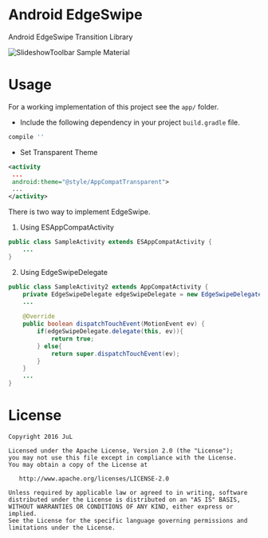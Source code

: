 # Android EdgeSwipe
Android EdgeSwipe Transition Library

![SlideshowToolbar Sample Material](https://raw.githubusercontent.com/JuL1205/Android-EdgeSwipe/master/images/essample.gif)

# Usage

For a working implementation of this project see the `app/` folder.

* Include the following dependency in your project `build.gradle` file.
```groovy
compile ''
```
* Set Transparent Theme
```xml
<activity
 ...
 android:theme="@style/AppCompatTransparent">
 ...
</activity>
```

There is two way to implement EdgeSwipe.

1. Using ESAppCompatActivity
```java
public class SampleActivity extends ESAppCompatActivity {
    ...
}
```

2. Using EdgeSwipeDelegate
```java
public class SampleActivity2 extends AppCompatActivity {
    private EdgeSwipeDelegate edgeSwipeDelegate = new EdgeSwipeDelegate();
    ...
    
    @Override
    public boolean dispatchTouchEvent(MotionEvent ev) {
        if(edgeSwipeDelegate.delegate(this, ev)){
            return true;
        } else{
            return super.dispatchTouchEvent(ev);
        }
    }
    ...
}
```


# License

    Copyright 2016 JuL

    Licensed under the Apache License, Version 2.0 (the "License");
    you may not use this file except in compliance with the License.
    You may obtain a copy of the License at

       http://www.apache.org/licenses/LICENSE-2.0

    Unless required by applicable law or agreed to in writing, software
    distributed under the License is distributed on an "AS IS" BASIS,
    WITHOUT WARRANTIES OR CONDITIONS OF ANY KIND, either express or implied.
    See the License for the specific language governing permissions and
    limitations under the License.
